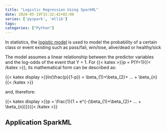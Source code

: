 ```yaml
---
title: "Logistic Regression Using SparkML"
date: 2020-05-19T15:32:42+02:00
series: ['pyspark', 'mllib']
tags:
categories: ["Python"]
---
```


In statistics, the [logistic model](https://en.wikipedia.org/wiki/Logistic_regression) is used to model the probability of a certain class or event existing such as pass/fail, win/lose, alive/dead or healthy/sick

The model assumes a linear relationship between the predictor variables and the log-odds of the event that Y = 1. For {{< katex >}}p = P(Y=1){{< /katex >}}, its mathematical form can be described as:

{{< katex display >}}ln(\frac{p}{1-p}) = \beta_{1}+\beta_{2}+ ... + \beta_{n}{{< /katex >}}

and, therefore:

{{< katex display >}}p = \frac{1}{1 + e^{-(\beta_{1}+\beta_{2}+ ... + \beta_{n})}}{{< /katex >}}

## Application SparkML

```python

```